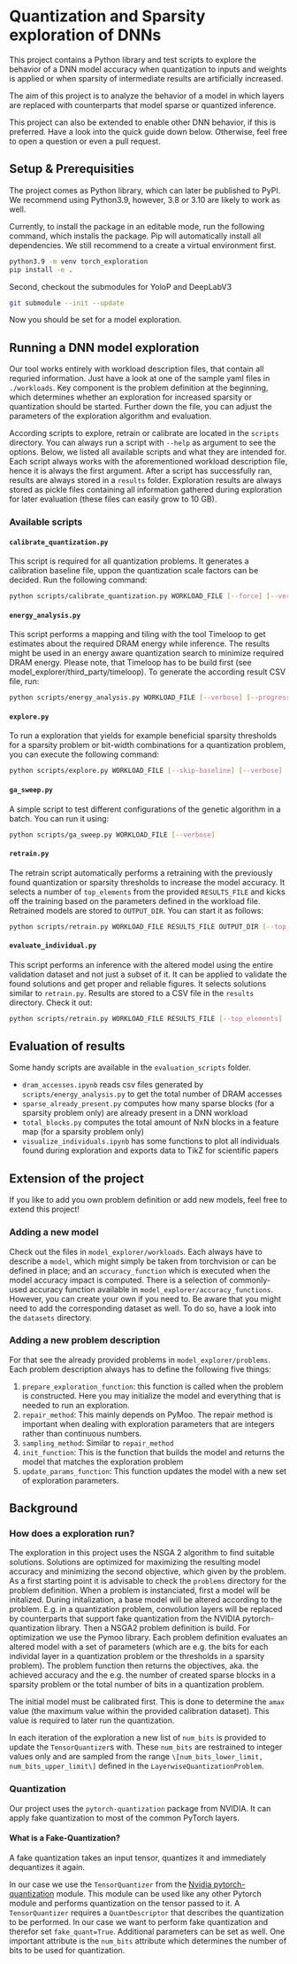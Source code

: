 # Quantization and Sparsity exploration of DNNs

This project contains a Python library and test scripts to explore the behavior of a DNN model accuracy when quantization to inputs and weights is applied or when sparsity of intermediate results are artificially increased.

The aim of this project is to analyze the behavior of a model in which layers are replaced with counterparts that model sparse or quantized inference.

This project can also be extended to enable other DNN behavior, if this is preferred. Have a look into the quick guide down below. Otherwise, feel free to open a question or even a pull request.


## Setup & Prerequisities
The project comes as Python library, which can later be published to PyPI. We recommend using Python3.9, however, 3.8 or 3.10 are likely to work as well.

Currently, to install the package in an editable mode, run the following command, which installs the package. Pip will automatically install all dependencies. We still recommend to a create a virtual environment first.

```sh
python3.9 -m venv torch_exploration
pip install -e .
```

Second, checkout the submodules for YoloP and DeepLabV3
```sh
git submodule --init --update
```

Now you should be set for a model exploration.


## Running a DNN model exploration
Our tool works entirely with workload description files, that contain all requried information. Just have a look at one of the sample yaml files in `./workloads`.
Key component is the problem definition at the beginning, which determines whether an exploration for increased sparsity or quantization should be started. 
Further down the file, you can adjust the parameters of the exploration algorithm and evaluation.

According scripts to explore, retrain or calibrate are located in the `scripts` directory.
You can always run a script with `--help` as argument to see the options.
Below, we listed all available scripts and what they are intended for.
Each script always works with the aforementioned workload description file, hence it is always the first argument.
After a script has successfully ran, results are always stored in a `results` folder.
Exploration results are always stored as pickle files containing all information gathered during exploration for later evaluation (these files can easily grow to 10 GB). 

### Available scripts

#### `calibrate_quantization.py`
This script is required for all quantization problems. 
It generates a calibration baseline file, uppon the quantization scale factors can be decided.
Run the following command:

```sh
python scripts/calibrate_quantization.py WORKLOAD_FILE [--force] [--verbose] [--progress]
```

#### `energy_analysis.py`
This script performs a mapping and tiling with the tool Timeloop to get estimates about the required DRAM energy while inference. 
The results might be used in an energy aware quantization search to minimize required DRAM energy.
Please note, that Timeloop has to be build first (see model_explorer/third_party/timeloop).
To generate the according result CSV file, run:

```sh
python scripts/energy_analysis.py WORKLOAD_FILE [--verbose] [--progress]
```

#### `explore.py`

To run a exploration that yields for example beneficial sparsity thresholds for a sparsity problem or bit-width combinations for a quantization problem, you can execute the following command:

```sh
python scripts/explore.py WORKLOAD_FILE [--skip-baseline] [--verbose] [--progress]
```

#### `ga_sweep.py`
A simple script to test different configurations of the genetic algorithm in a batch.
You can run it using:

```sh
python scripts/ga_sweep.py WORKLOAD_FILE [--verbose] 
```

#### `retrain.py`
The retrain script automatically performs a retraining with the previously found quantization or sparsity thresholds to increase the model accuracy. 
It selects a number of `top_elements` from the provided `RESULTS_FILE` and kicks off the training based on the parameters defined in the workload file.
Retrained models are stored to `OUTPUT_DIR`.
You can start it as follows: 

```sh
python scripts/retrain.py WORKLOAD_FILE RESULTS_FILE OUTPUT_DIR [--top_elements] [--progress] [--verbose] 
```

#### `evaluate_individual.py`
This script performs an inference with the altered model using the entire validation dataset and not just a subset of it.
It can be applied to validate the found solutions and get proper and reliable figures.
It selects solutions similar to `retrain.py`. 
Results are stored to a CSV file in the `results` directory.
Check it out:

```sh
python scripts/retrain.py WORKLOAD_FILE RESULTS_FILE [--top_elements] [--progress] [--verbose] 
```


## Evaluation of results
Some handy scripts are available in the `evaluation_scripts` folder.

- `dram_accesses.ipynb` reads csv files generated by `scripts/energy_analysis.py` to get the total number of DRAM accesses
- `sparse_already_present.py` computes how many sparse blocks (for a sparsity problem only) are already present in a DNN workload
- `total_blocks.py` computes the total amount of NxN blocks in a feature map (for a sparsity problem only) 
- `visualize_individuals.ipynb` has some functions to plot all individuals found during exploration and exports data to TikZ for scientific papers


## Extension of the project
If you like to add you own problem definition or add new models, feel free to extend this project!

### Adding a new model
Check out the files in `model_explorer/workloads`.
Each always have to describe a `model`, which might simply be taken from torchvision or can be defined in place; and an `accuracy_function` which is executed when the model accuracy impact is computed.
There is a selection of commonly-used accuracy function available in `model_explorer/accuracy_functions`.
However, you can create your own if you need to.
Be aware that you might need to add the corresponding dataset as well.
To do so, have a look into the `datasets` directory.

### Adding a new problem description
For that see the already provided problems in `model_explorer/problems`.
Each problem description always has to define the following five things:
1. `prepare_exploration_function`: this function is called when the problem is constructed. Here you may initialize the model and everything that is needed to run an exploration.
2. `repair_method`: This mainly depends on PyMoo. The repair method is important when dealing with exploration parameters that are integers rather than continuous numbers.
3. `sampling_method`: Similar to `repair_method`
4. `init_function`: This is the function that builds the model and returns the model that matches the exploration problem
5. `update_params_function`: This function updates the model with a new set of exploration parameters.


## Background

### How does a exploration run?

The exploration in this project uses the NSGA 2 algorithm to find suitable solutions.
Solutions are optimized for maximizing the resulting model accuracy and minimizing the second objective, which given by the problem.
As a first starting point it is advisable to check the `problems` directory for the problem definition.
When a problem is instanciated, first a model will be initalized. 
During initalization, a base model will be altered according to the problem. E.g. in a quantization problem, convolution layers will be replaced by counterparts that support fake quantization from the NVIDIA pytorch-quantization library.
Then a NSGA2 problem definition is build.
For optimization we use the Pymoo library. 
Each problem definition evaluates an altered model with a set of parameters (which are e.g. the bits for each individal layer in a quantization problem or the thresholds in a sparsity problem).
The problem function then returns the objectives, aka. the achieved accuracy and the e.g. the number of created sparse blocks in a sparsity problem or the total number of bits in a quantization problem.


The initial model must be calibrated first. This is done to determine the `amax` value (the maximum value within the provided calibration dataset). This value is required to later run the quantization.

In each iteration of the exploration a new list of `num_bits` is provided to update the `TensorQuantizer`s with. These `num_bits` are restrained to integer values only and are sampled from the range `\[num_bits_lower_limit, num_bits_upper_limit\]` defined in the `LayerwiseQuantizationProblem`.


### Quantization
Our project uses the `pytorch-quantization` package from NVIDIA. It can apply fake quantization to most of the common PyTorch layers. 

#### What is a Fake-Quantization?
A fake quantization takes an input tensor, quantizes it and immediately dequantizes it again.

In our case we use the `TensorQuantizer` from the [Nvidia pytorch-quantization](https://docs.nvidia.com/deeplearning/tensorrt/pytorch-quantization-toolkit/docs/userguide.html) module.
This module can be used like any other Pytorch module and performs quantization on the tensor passed to it.
A `TensorQuantizer` requires a `QuantDescriptor` that describes the quantization to be performed.
In our case we want to perform fake quantization and therefor set `fake_quant=True`. Additional parameters can be set as well.
One important attribute is the `num_bits` attribute which determines the number of bits to be used for quantization.

